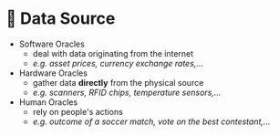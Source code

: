 # 🌳 Data Source

- Software Oracles
  - deal with data originating from the internet
  - *e.g. asset prices, currency exchange rates,...*
- Hardware Oracles
  - gather data **directly** from the physical source
  - *e.g. scanners, RFID chips, temperature sensors,...* 
- Human Oracles
  - rely on people's actions
  - *e.g. outcome of a soccer match, vote on the best contestant,...*

<!-- 
# Software
- Daten aus dem Internet

# Hardware
- Stellen Daten von Sensoren oder Scannern in der "echten Welt" zur Verfügung

# Human
- Automatische Bewantwortung von Fragen wie "Wer hat das Spiel gewonnen" noch relativ schwer
- "Befragung" von Experten manchmal notwendig
-->